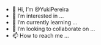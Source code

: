- 👋 Hi, I’m @YukiPereira
- 👀 I’m interested in ...
- 🌱 I’m currently learning ...
- 💞️ I’m looking to collaborate on ...
- 📫 How to reach me ...

<!---
Hello, my name is Cauê Rocha Pereira, I am
game programmer, I have studied programming since I was 16 years old. I have mastery in C# Unity. 
I am very interested and I always seek to learn and I would like to collaborate with a company that is willing to give experience.
--->
